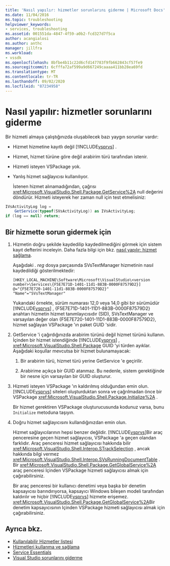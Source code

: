 ```yaml
---
title: 'Nasıl yapılır: hizmetler sorunlarını giderme | Microsoft Docs'
ms.date: 11/04/2016
ms.topic: troubleshooting
helpviewer_keywords:
- services, troubleshooting
ms.assetid: 001551da-4847-4f59-a0b2-fcd327d7f5ca
author: acangialosi
ms.author: anthc
manager: jillfra
ms.workload:
- vssdk
ms.openlocfilehash: 8bfbe4b11c22d6cfd147783f9fb662843cf57fe9
ms.sourcegitcommit: 6cfffa72af599a9d667249caaaa411bb28ea69fd
ms.translationtype: MT
ms.contentlocale: tr-TR
ms.lasthandoff: 09/02/2020
ms.locfileid: "87234958"
---
```

# <a name="how-to-troubleshoot-services"></a>Nasıl yapılır: hizmetler sorunlarını giderme
Bir hizmeti almaya çalıştığınızda oluşabilecek bazı yaygın sorunlar vardır:

- Hizmet hizmetine kayıtlı değil [!INCLUDE[vsprvs](../code-quality/includes/vsprvs_md.md)] .

- Hizmet, hizmet türüne göre değil arabirim türü tarafından istenir.

- Hizmeti isteyen VSPackage yok.

- Yanlış hizmet sağlayıcısı kullanılıyor.

  İstenen hizmet alınamadığından, çağrısı <xref:Microsoft.VisualStudio.Shell.Package.GetService%2A> null değerini döndürür. Hizmeti isteyerek her zaman null için test etmelisiniz:

```csharp
IVsActivityLog log =
    GetService(typeof(SVsActivityLog)) as IVsActivityLog;
if (log == null) return;
```

## <a name="to-troubleshoot-a-service"></a>Bir hizmette sorun gidermek için

1. Hizmetin doğru şekilde kaydedilip kaydedilmediğini görmek için sistem kayıt defterini inceleyin. Daha fazla bilgi için bkz. [nasıl yapılır: hizmet sağlama](../extensibility/how-to-provide-a-service.md).

    Aşağıdaki *. reg* dosya parçasında SVsTextManager hizmetinin nasıl kaydedildiği gösterilmektedir:

   ```
   [HKEY_LOCAL_MACHINE\Software\Microsoft\VisualStudio\<version number>\Services\{F5E7E71D-1401-11d1-883B-0000F87579D2}]
   @="{F5E7E720-1401-11d1-883B-0000F87579D2}"
   "Name"="SVsTextManager"
   ```

    Yukarıdaki örnekte, sürüm numarası 12,0 veya 14,0 gibi bir sürümüdür [!INCLUDE[vsprvs](../code-quality/includes/vsprvs_md.md)] , {F5E7E71D-1401-11D1-883B-0000F87579D2} anahtarı hizmetin hizmet tanımlayıcısıdır (SID), SVsTextManager ve varsayılan değer olan {F5E7E720-1401-11D1-883B-0000F87579D2}, hizmet sağlayan VSPackage 'ın paket GUID 'sidir.

2. GetService 'i çağırdığınızda arabirim türünü değil hizmet türünü kullanın. İçinden bir hizmet istendiğinde [!INCLUDE[vsprvs](../code-quality/includes/vsprvs_md.md)] , <xref:Microsoft.VisualStudio.Shell.Package> GUID 'yi türden ayıklar. Aşağıdaki koşullar mevcutsa bir hizmet bulunamayacak:

   1. Bir arabirim türü, hizmet türü yerine GetService 'e geçirilir.

   2. Arabirime açıkça bir GUID atanmaz. Bu nedenle, sistem gerektiğinde bir nesne için varsayılan bir GUID oluşturur.

3. Hizmeti isteyen VSPackage 'ın kaldırılmış olduğundan emin olun. [!INCLUDE[vsprvs](../code-quality/includes/vsprvs_md.md)] siteleri oluşturduktan sonra ve çağrılmadan önce bir VSPackage <xref:Microsoft.VisualStudio.Shell.Package.Initialize%2A> .

    Bir hizmet gerektiren VSPackage oluşturucusunda kodunuz varsa, bunu `Initialize` metoduna taşıyın.

4. Doğru hizmet sağlayıcısını kullandığınızdan emin olun.

    Hizmet sağlayıcılarının hepsi benzer değildir. [!INCLUDE[vsprvs](../code-quality/includes/vsprvs_md.md)]Bir araç penceresine geçen hizmet sağlayıcısı, VSPackage 'a geçen olandan farklıdır. Araç penceresi hizmet sağlayıcısı hakkında bilir <xref:Microsoft.VisualStudio.Shell.Interop.STrackSelection> , ancak hakkında bilgi vermez <xref:Microsoft.VisualStudio.Shell.Interop.SVsRunningDocumentTable> . Bir <xref:Microsoft.VisualStudio.Shell.Package.GetGlobalService%2A> araç penceresi Içinden VSPackage hizmeti sağlayıcısı almak için çağırabilirsiniz.

    Bir araç penceresi bir kullanıcı denetimi veya başka bir denetim kapsayıcısı barındırıyorsa, kapsayıcı Windows bileşen modeli tarafından kaldırılır ve hiçbir [!INCLUDE[vsprvs](../code-quality/includes/vsprvs_md.md)] hizmete erişemez. <xref:Microsoft.VisualStudio.Shell.Package.GetGlobalService%2A>Bir denetim kapsayıcısının Içinden VSPackage hizmeti sağlayıcısı almak için çağırabilirsiniz.

## <a name="see-also"></a>Ayrıca bkz.
- [Kullanılabilir Hizmetler listesi](../extensibility/internals/list-of-available-services.md)
- [Hizmetleri kullanma ve sağlama](../extensibility/using-and-providing-services.md)
- [Service Essentials](../extensibility/internals/service-essentials.md)
- [Visual Studio sorunlarını giderme](/troubleshoot/visualstudio/welcome-visual-studio/)